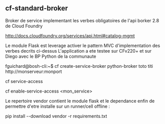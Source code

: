 ## cf-standard-broker ##
Broker de service implementant les verbes obligatoires de l'api borker 2.8 de Cloud Foundry

http://docs.cloudfoundry.org/services/api.html#catalog-mgmt

Le module Flask est leverage activer le pattern MVC d'implementation des verbes decrits ci-dessus
L'application a ete testee sur CFv220+ et sur Diego avec le BP Python de la communaute

fguichard@bosh-cli:~$ cf create-service-broker python-broker toto titi http://monserveur:monport

cf service-access

cf enable-service-access <mon_service>

Le repertoire vendor contient le module flask et le dependance enfin de permettre
d'etre installe sur un runner/cell offline :

pip install --download vendor -r requirements.txt
